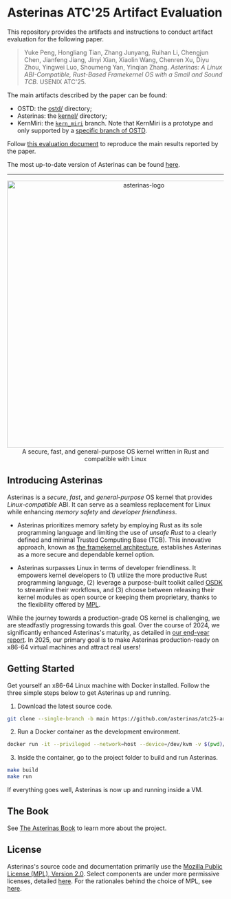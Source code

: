 # Asterinas ATC'25 Artifact Evaluation

This repository provides the artifacts and instructions to conduct artifact evaluation for the following paper.

> Yuke Peng, Hongliang Tian, Zhang Junyang, Ruihan Li, Chengjun Chen, Jianfeng Jiang, Jinyi Xian, Xiaolin Wang, Chenren Xu, Diyu Zhou, Yingwei Luo, Shoumeng Yan, Yinqian Zhang. _Asterinas: A Linux ABI-Compatible, Rust-Based Framekernel OS with a Small and Sound TCB_. USENIX ATC'25.

The main artifacts described by the paper can be found:
* OSTD: the [ostd/](ostd/) directory;
* Asterinas: the [kernel/](kernel/) directory;
* KernMiri: the [`kern_miri`](https://github.com/asterinas/atc25-artifact-evaluation/tree/kern_miri) branch. Note that KernMiri is a prototype and only supported by a [specific branch of OSTD](https://github.com/asterinas/atc25-artifact-evaluation/tree/miri_asterinas).

Follow [this evaluation document](eval/README.md) to reproduce the main results reported by the paper.

The most up-to-date version of Asterinas can be found [here](https://github.com/asterinas/asterinas).

-----

<p align="center">
    <img src="docs/src/images/logo_en.svg" alt="asterinas-logo" width="620"><br>
    A secure, fast, and general-purpose OS kernel written in Rust and compatible with Linux<br/>
</p>

## Introducing Asterinas

Asterinas is a _secure_, _fast_, and _general-purpose_ OS kernel
that provides _Linux-compatible_ ABI.
It can serve as a seamless replacement for Linux
while enhancing _memory safety_ and _developer friendliness_.

* Asterinas prioritizes memory safety
by employing Rust as its sole programming language
and limiting the use of _unsafe Rust_
to a clearly defined and minimal Trusted Computing Base (TCB).
This innovative approach,
known as [the framekernel architecture](https://asterinas.github.io/book/kernel/the-framekernel-architecture.html),
establishes Asterinas as a more secure and dependable kernel option.

* Asterinas surpasses Linux in terms of developer friendliness.
It empowers kernel developers to
(1) utilize the more productive Rust programming language,
(2) leverage a purpose-built toolkit called [OSDK](https://asterinas.github.io/book/osdk/guide/index.html) to streamline their workflows,
and (3) choose between releasing their kernel modules as open source
or keeping them proprietary,
thanks to the flexibility offered by [MPL](#License).

While the journey towards a production-grade OS kernel is challenging,
we are steadfastly progressing towards this goal.
Over the course of 2024,
we significantly enhanced Asterinas's maturity,
as detailed in [our end-year report](https://asterinas.github.io/2025/01/20/asterinas-in-2024.html).
In 2025, our primary goal is to make Asterinas production-ready on x86-64 virtual machines
and attract real users!

## Getting Started

Get yourself an x86-64 Linux machine with Docker installed.
Follow the three simple steps below to get Asterinas up and running.

1. Download the latest source code.

```bash
git clone --single-branch -b main https://github.com/asterinas/atc25-artifact-evaluation
```

2. Run a Docker container as the development environment.

```bash
docker run -it --privileged --network=host --device=/dev/kvm -v $(pwd)/atc25-artifact-evaluation:/root/asterinas asterinas/asterinas:0.14.1-20250326
```

3. Inside the container, go to the project folder to build and run Asterinas.

```bash
make build
make run
```

If everything goes well, Asterinas is now up and running inside a VM.

## The Book

See [The Asterinas Book](https://asterinas.github.io/book/) to learn more about the project.

## License

Asterinas's source code and documentation primarily use the 
[Mozilla Public License (MPL), Version 2.0](https://github.com/asterinas/asterinas/blob/main/LICENSE-MPL).
Select components are under more permissive licenses,
detailed [here](https://github.com/asterinas/asterinas/blob/main/.licenserc.yaml). For the rationales behind the choice of MPL, see [here](https://asterinas.github.io/book/index.html#licensing).
